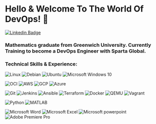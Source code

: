 # Hello & Welcome To The World Of DevOps! 👋

[![Linkedin Badge](https://img.shields.io/badge/-LinkedIn-blue?style=flat&logo=LinkedIn&logoColor=white)](https://www.linkedin.com/in/shadman-ahmed-728345217/)

### Mathematics graduate from Greenwich University. Currently Training to become a DevOps Engineer with Sparta Global.

### **Technical Skills & Experience:**

![Linux](https://img.shields.io/badge/-Linux-FCC624?style=flat&logo=Linux&logoColor=black)
![Debian](https://img.shields.io/badge/-Debian-A81D33?style=flat&logo=Debian&logoColor=white)
![Ubuntu](https://img.shields.io/badge/-Ubuntu-E95420?style=flat&logo=Ubuntu&logoColor=white)
![Microsoft Windows 10](https://img.shields.io/badge/-Microsoft%20Windows-6264A7?style=flat&logo=Microsoft%20Windows&logoColor=microsoft-windows)


![OCI](https://img.shields.io/badge/-OCI-F80000?style=flat&logo=Oracle&logoColor=white)
![AWS](https://img.shields.io/badge/-AWS-orange?style=flat&logo=Amazon%20AWS&logoColor=White)
![GCP](https://img.shields.io/badge/-GCP-4285F4?style=flat&logo=Google%20Cloud&logoColor=white)
![Azure](https://img.shields.io/badge/-Azure-0078D4?style=flat&logo=Microsoft%20Azure&logoColor=white)

![Git](https://img.shields.io/badge/-Git-F05032?style=flat&logo=Git&logoColor=white)
![Jenkins](https://img.shields.io/badge/-Jenkins-D24939?style=flat&logo=Jenkins&logoColor=white)
![Ansible](https://img.shields.io/badge/-Ansible-212121?style=flat&logo=Ansible&logoColor=white)
![Terraform](https://img.shields.io/badge/-Terraform-7B42BC?style=flat&logo=Terraform&logoColor=white)
![Docker](https://img.shields.io/badge/-Docker-2496ED?style=flat&logo=Docker&logoColor=white)
![QEMU](https://img.shields.io/badge/-QEMU-FF6600?style=flat&logo=QEMU&logoColor=white)
![Vagrant](https://img.shields.io/badge/-Vagrant-1563FF?style=flat&logo=Vagrant&logoColor=white)


![Python](https://img.shields.io/badge/-Python-3776AB?style=flat&logo=python&logoColor=yellow)
![MATLAB](https://img.shields.io/badge/-MATLAB-EE0000)

![Microsoft Word](https://img.shields.io/badge/-Microsoft%20Word-164ead?style=flat&logo=microsoft%20word)
![Microsoft Excel](https://img.shields.io/badge/-Microsoft%20Excel-026f39?style=flat&logo=microsoft%20excel)
![Microsoft powerpoint](https://img.shields.io/badge/-Microsoft%20PowerPoint-b9361a?style=flat&logo=microsoft%20powerpoint)
![Adobe Premiere Pro](https://img.shields.io/badge/-Premiere%20Pro-9999FF?style=flat&logo=Adobe%20Premiere%20Pro&logoColor=white)

<!--
**2Shad/2Shad** is a ✨ _special_ ✨ repository because its `README.md` (this file) appears on your GitHub profile.

Here are some ideas to get you started:

- 🔭 I’m currently working on ...
- 🌱 I’m currently learning ...
- 👯 I’m looking to collaborate on ...
- 🤔 I’m looking for help with ...
- 💬 Ask me about ...
- 📫 How to reach me: ...
- 😄 Pronouns: ...
- ⚡ Fun fact: ...
-->
